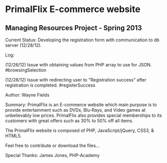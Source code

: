PrimalFlix E-commerce website
==============================

Managing Resources Project - Spring 2013
----------------------------------------

Current Status: Developing the registration form with communication to db server (12/28/12).

<p>Log:</p>
<p>(12/26/12) Issue with obtaining values from PHP array to use for JSON. #browsingSelection</p>
<p>(12/28/12) Issue with redirecting user to "Registration success" after registration is completed. #registerSuccess</p>

Author: Wayne Fields

Summary: PrimalFlix is an E-commerce website which main purpose is to provide entertainment such as DVDs, Blu-Rays, and Video games at unbelievably low prices.
 PrimalFlix also provides special memberships to its customers with great offers such as 30% to 50% off all items. 

The PrimalFlix website is composed of PHP, JavaScript/jQuery, CSS3, & HTML5.

Feel free to contribute or download the files...

Special Thanks: James Jones, PHP-Academy